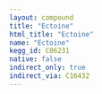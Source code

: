 ```yaml
---
layout: compound
title: "Ectoine"
html_title: "Ectoine"
name: "Ectoine"
kegg_id: C06231
native: false
indirect_only: true
indirect_via: C16432
---
```

